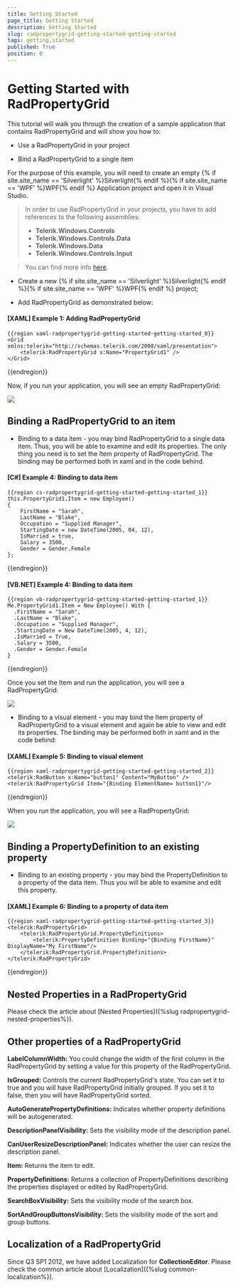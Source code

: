 ```yaml
---
title: Getting Started
page_title: Getting Started
description: Getting Started
slug: radpropertygrid-getting-started-getting-started
tags: getting,started
published: True
position: 0
---
```


# Getting Started with RadPropertyGrid

This tutorial will walk you through the creation of a sample application that contains RadPropertyGrid and will show you how to: 

* Use a RadPropertyGrid in your project

* Bind a RadPropertyGrid to a single item

For the purpose of this example, you will need to create an empty {% if site.site_name == 'Silverlight' %}Silverlight{% endif %}{% if site.site_name == 'WPF' %}WPF{% endif %} Application project and open it in Visual Studio. 

>In order to use RadPropertyGrid in your projects, you have to add references to the following assemblies:
>* __Telerik.Windows.Controls__
>* __Telerik.Windows.Controls.Data__
>* __Telerik.Windows.Data__
>* __Telerik.Windows.Controls.Input__

>You can find more info [here](http://www.telerik.com/help/wpf/installation-installing-controls-dependencies-wpf.html).

* Create a new {% if site.site_name == 'Silverlight' %}Silverlight{% endif %}{% if site.site_name == 'WPF' %}WPF{% endif %} project;

* Add RadPropertyGrid as demonstrated below:

#### __[XAML] Example 1: Adding RadPropertyGrid__

	{{region xaml-radpropertygrid-getting-started-getting-started_0}}
	<Grid xmlns:telerik="http://schemas.telerik.com/2008/xaml/presentation">
	    <telerik:RadPropertyGrid x:Name="PropertyGrid1" />
	</Grid>
{{endregion}}

Now, if you run your application, you will see an empty RadPropertyGrid:

![](images/RadPropertyGrid_GettingStarted1.png)

## Binding a RadPropertyGrid to an item

* Binding to a data item - you may bind RadPropertyGrid to a single data item. Thus, you will be able to examine and edit its properties. The only thing you need is to set the Item property of RadPropertyGrid. The binding may be performed both in xaml and in the code behind.

#### __[C#] Example 4: Binding to data item__

	{{region cs-radpropertygrid-getting-started-getting-started_1}}
	this.PropertyGrid1.Item = new Employee()
	{
	    FirstName = "Sarah",
	    LastName = "Blake",
	    Occupation = "Supplied Manager",
	    StartingDate = new DateTime(2005, 04, 12),
	    IsMarried = true,
	    Salary = 3500,
	    Gender = Gender.Female
	};
{{endregion}}

#### __[VB.NET] Example 4: Binding to data item__
	
	{{region vb-radpropertygrid-getting-started-getting-started_1}}
	Me.PropertyGrid1.Item = New Employee() With {
	  .FirstName = "Sarah",
	  .LastName = "Blake",
	  .Occupation = "Supplied Manager",
	  .StartingDate = New DateTime(2005, 4, 12),
	  .IsMarried = True,
	  .Salary = 3500,
	  .Gender = Gender.Female
	}
{{endregion}}

Once you set the Item and run the application, you will see a RadPropertyGrid:

![](images/RadPropertyGrid_GettingStarted2.png)

* Binding to a visual element - you may bind the Item property of RadPropertyGrid to a visual element and again be able to view and edit its properties. The binding may be performed both in xaml and in the code behind:

#### __[XAML] Example 5: Binding to visual element__

	{{region xaml-radpropertygrid-getting-started-getting-started_2}}
	<telerik:RadButton x:Name="button1" Content="MyButton" />
	<telerik:RadPropertyGrid Item="{Binding ElementName= button1}"/>
{{endregion}}

When you run the application, you will see a RadPropertyGrid:

![](images/RadPropertyGrid_GettingStarted3.png)

## Binding a PropertyDefinition to an existing property

* Binding to an existing property - you may bind the PropertyDefinition to a property of the data item. Thus you will be able to examine and edit this property.
        

#### __[XAML] Example 6: Binding to a property of data item__

	{{region xaml-radpropertygrid-getting-started-getting-started_3}}
	<telerik:RadPropertyGrid>
	    <telerik:RadPropertyGrid.PropertyDefinitions>
	        <telerik:PropertyDefinition Binding="{Binding FirstName}" DisplayName="My FirstName"/>
	    </telerik:RadPropertyGrid.PropertyDefinitions>
	</telerik:RadPropertyGrid>
{{endregion}}

## Nested Properties in a RadPropertyGrid

Please check the article about [Nested Properties]({%slug radpropertygrid-nested-properties%}).

## Other properties of a RadPropertyGrid

__LabelColumnWidth:__ You could change the width of the first column in the RadPropertyGrid by setting a value for this property of the RadPropertyGrid.

__IsGrouped:__ Controls the current RadPropertyGrid's state. You can set it to true and you will have RadPropertyGrid initially grouped. If you set it to false, then you will have RadPropertyGrid sorted.

__AutoGeneratePropertyDefinitions:__ Indicates whether property definitions will be autogenerated.

__DescriptionPanelVisibility:__ Sets the visibility mode of the description panel.

__CanUserResizeDescriptionPanel:__ Indicates whether the user can resize the description panel.

__Item:__ Returns the item to edit.

__PropertyDefinitions:__ Returns a collection of PropertyDefinitions describing the properties displayed or edited by RadPropertyGrid.

__SearchBoxVisibility:__ Sets the visibility mode of the search box.

__SortAndGroupButtonsVisibility:__ Sets the visibility mode of the sort and group buttons.

## Localization of a RadPropertyGrid

Since Q3 SP1 2012, we have added Localization for __CollectionEditor__. Please check the common article about [Localization]({%slug common-localization%}).
